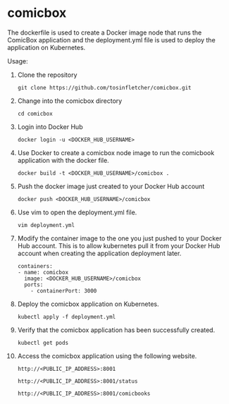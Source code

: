 # comicbox

The dockerfile is used to create a Docker image node that runs the ComicBox application and
the deployment.yml file is used to deploy the application on Kubernetes.

Usage:

1.  Clone the repository
        
        git clone https://github.com/tosinfletcher/comicbox.git

2.  Change into the comicbox directory
        
        cd comicbox
    
3.  Login into Docker Hub
        
        docker login -u <DOCKER_HUB_USERNAME>
    
5.  Use Docker to create a comicbox node image to run the comicbook application with the docker file.
        
        docker build -t <DOCKER_HUB_USERNAME>/comicbox .
    
6.  Push the docker image just created to your Docker Hub account
        
        docker push <DOCKER_HUB_USERNAME>/comicbox

7.  Use vim to open the deployment.yml file.
        
        vim deployment.yml
        
9.  Modify the container image  to the one you just pushed to your Docker Hub account.
    This is to allow kubernetes pull it from your Docker Hub account when creating the application deployment later.
        
        containers:
        - name: comicbox
          image: <DOCKER_HUB_USERNAME>/comicbox
          ports:
            - containerPort: 3000
            
10. Deploy the comicbox application on Kubernetes.
        
        kubectl apply -f deployment.yml

11. Verify that the comicbox application has been successfully created.

        kubectl get pods

12. Access the comicbox application using the following website.
          
        http://<PUBLIC_IP_ADDRESS>:8001

        http://<PUBLIC_IP_ADDRESS>:8001/status

        http://<PUBLIC_IP_ADDRESS>:8001/comicbooks

